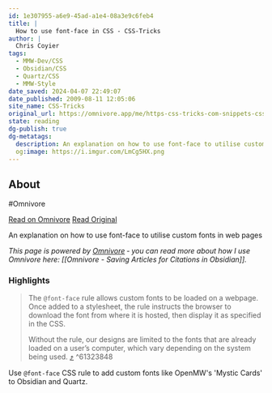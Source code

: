 ```yaml
---
id: 1e307955-a6e9-45ad-a1e4-08a3e9c6feb4
title: |
  How to use font-face in CSS - CSS-Tricks
author: |
  Chris Coyier
tags:
  - MMW-Dev/CSS
  - Obsidian/CSS
  - Quartz/CSS
  - MMW-Style
date_saved: 2024-04-07 22:49:07
date_published: 2009-08-11 12:05:06
site_name: CSS-Tricks
original_url: https://omnivore.app/me/https-css-tricks-com-snippets-css-using-font-face-in-css-18eb82d077c
state: reading
dg-publish: true
dg-metatags:
  description: An explanation on how to use font-face to utilise custom fonts in web pages
  og:image: https://i.imgur.com/LmCg5HX.png
---
```


## About

#Omnivore

[Read on Omnivore](https://omnivore.app/me/https-css-tricks-com-snippets-css-using-font-face-in-css-18eb82d077c)
[Read Original](https://css-tricks.com/snippets/css/using-font-face-in-css/)

An explanation on how to use font-face to utilise custom fonts in web pages

_This page is powered by [Omnivore](https://omnivore.app) ‐ you can read more about how I use Omnivore here: [[Omnivore - Saving Articles for Citations in Obsidian]]._

### Highlights

> The `@font-face` rule allows custom fonts to be loaded on a webpage. Once added to a stylesheet, the rule instructs the browser to download the font from where it is hosted, then display it as specified in the CSS.
> 
> Without the rule, our designs are limited to the fonts that are already loaded on a user’s computer, which vary depending on the system being used. [⤴️](https://omnivore.app/me/https-css-tricks-com-snippets-css-using-font-face-in-css-18eb82d077c#61323848-9724-4a13-9ee8-531bbd9508db)  ^61323848

Use `@font-face` CSS rule to add custom fonts like OpenMW's 'Mystic Cards' to Obsidian and Quartz.

